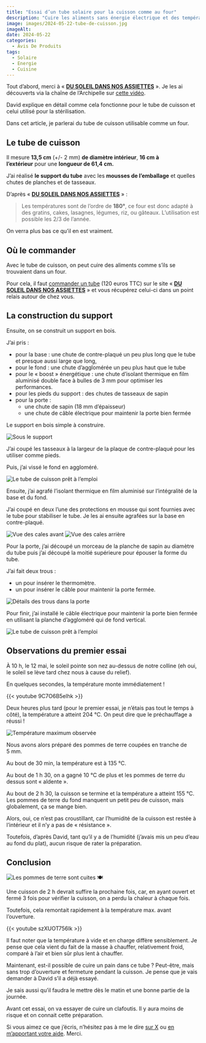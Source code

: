 ```yaml
---
title: "Essai d’un tube solaire pour la cuisson comme au four"
description: "Cuire les aliments sans énergie électrique et des températures supérieures à 150°c ? C’est possible ! Voici comment s’y prendre."
image: images/2024-05-22-tube-de-cuisson.jpg
imageAlt:
date: 2024-05-22
categories:
  - Avis De Produits
tags:
  - Solaire
  - Energie
  - Cuisine
---
```


Tout d’abord, merci à « **[DU SOLEIL DANS NOS ASSIETTES](https://www.dusoleildansnosassiettes.com/content/22-tubes-solaires)** ». Je les ai découverts via la chaîne de l’Archipelle sur [cette vidéo](https://www.youtube.com/watch?v=fAYNytaWxBg&t=1698s).

David explique en détail comme cela fonctionne pour le tube de cuisson et celui utilisé pour la stérilisation.

Dans cet article, je parlerai du tube de cuisson utilisable comme un four.

## Le tube de cuisson

Il mesure **13,5 cm** (+/- 2 mm) **de diamètre intérieur**, **16 cm à l’extérieur** pour une **longueur de 61,4 cm.**

J’ai réalisé **le support du tube** avec les **mousses de l’emballage** et quelles chutes de planches et de tasseaux.

D’après « **[DU SOLEIL DANS NOS ASSIETTES](https://www.dusoleildansnosassiettes.com/content/22-tubes-solaires)** » :

> Les températures sont de l’ordre de **180°**, ce four est donc adapté à des gratins, cakes, lasagnes, légumes, riz, ou gâteaux. L’utilisation est possible les 2/3 de l’année.

On verra plus bas ce qu’il en est vraiment.

## Où le commander

Avec le tube de cuisson, on peut cuire des aliments comme s’ils se trouvaient dans un four.

Pour cela, il faut [commander un tube](https://www.dusoleildansnosassiettes.com/boutique/21-tube-de-sterilisation-solaire.html) (120 euros TTC) sur le site « **[DU SOLEIL DANS NOS ASSIETTES](https://www.dusoleildansnosassiettes.com/content/22-tubes-solaires)** » et vous récupérez celui-ci dans un point relais autour de chez vous.

## La construction du support

Ensuite, on se construit un support en bois.

J’ai pris :

- pour la base : une chute de contre-plaqué un peu plus long que le tube et presque aussi large que long,
- pour le fond : une chute d’agglomérée un peu plus haut que le tube
- pour le « boost » énergétique : une chute d’isolant thermique en film aluminisé double face à bulles de 3 mm pour optimiser les performances.
- pour les pieds du support : des chutes de tasseaux de sapin
- pour la porte :
  - une chute de sapin (18 mm d’épaisseur)
  - une chute de câble électrique pour maintenir la porte bien fermée

Le support en bois simple à construire.

![Sous le support](images/sous-le-support.jpg)

J’ai coupé les tasseaux à la largeur de la plaque de contre-plaqué pour les utiliser comme pieds.

Puis, j’ai vissé le fond en aggloméré.

![Le tube de cuisson prêt à l’emploi](images/tube-de-cuisson-1.jpg)

Ensuite, j’ai agrafé l’isolant thermique en film aluminisé sur l’intégralité de la base et du fond.

J’ai coupé en deux l’une des protections en mousse qui sont fournies avec le tube pour stabiliser le tube. Je les ai ensuite agrafées sur la base en contre-plaqué.

![Vue des cales avant](images/cales-du-tube-avant.jpg)
![Vue des cales arrière](images/cales-du-tube-arriere.jpg)

Pour la porte, j’ai découpé un morceau de la planche de sapin au diamètre du tube puis j’ai découpé la moitié supérieure pour épouser la forme du tube.

J’ai fait deux trous :

- un pour insérer le thermomètre.
- un pour insérer le câble pour maintenir la porte fermée.

![Détails des trous dans la porte](images/details-des-trous-dans-la-porte.jpg)

Pour finir, j’ai installé le câble électrique pour maintenir la porte bien fermée en utilisant la planche d’aggloméré qui de fond vertical.

![Le tube de cuisson prêt à l’emploi](images/tube-de-cuisson-3.jpg)

## Observations du premier essai

À 10 h, le 12 mai, le soleil pointe son nez au-dessus de notre colline (eh oui, le soleil se lève tard chez nous à cause du relief).

En quelques secondes, la température monte immédiatement !

{{< youtube 9C7O6B5elhk >}}

Deux heures plus tard (pour le premier essai, je n’étais pas tout le temps à côté), la température a atteint 204 °C. On peut dire que le préchauffage a réussi !

![Température maximum observée](images/thermometre-a-204-c.jpg)

Nous avons alors préparé des pommes de terre coupées en tranche de 5 mm.

Au bout de 30 min, la température est à 135 °C.

Au bout de 1 h 30, on a gagné 10 °C de plus et les pommes de terre du dessus sont « aldente ».

Au bout de 2 h 30, la cuisson se termine et la température a atteint 155 °C. Les pommes de terre du fond manquent un petit peu de cuisson, mais globalement, ça se mange bien.

Alors, oui, ce n’est pas croustillant, car l’humidité de la cuisson est restée à l’intérieur et il n’y a pas de « résistance ».

Toutefois, d’après David, tant qu’il y a de l’humidité (j’avais mis un peu d’eau au fond du plat), aucun risque de rater la préparation.

## Conclusion

![Les pommes de terre sont cuites 🍽️](images/pommes-de-terre-cuites.jpg)

Une cuisson de 2 h devrait suffire la prochaine fois, car, en ayant ouvert et fermé 3 fois pour vérifier la cuisson, on a perdu la chaleur à chaque fois.

Toutefois, cela remontait rapidement à la température max. avant l’ouverture.

{{< youtube szXUOT756lk >}}

Il faut noter que la température à vide et en charge diffère sensiblement. Je pense que cela vient du fait de la masse à chauffer, relativement froid, comparé à l’air et bien sûr plus lent à chauffer.

Maintenant, est-il possible de cuire un pain dans ce tube ? Peut-être, mais sans trop d’ouverture et fermeture pendant la cuisson. Je pense que je vais demander à David s’il a déjà essayé.

Je sais aussi qu’il faudra le mettre dès le matin et une bonne partie de la journée.

Avant cet essai, on va essayer de cuire un clafoutis. Il y aura moins de risque et on connait cette préparation.

Si vous aimez ce que j’écris, n’hésitez pas à me le dire [sur X](http://www.twitter.com/share) ou [en m’apportant votre aide](../../../page/soutenez-moi/index.md). Merci.
